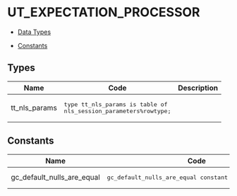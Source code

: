 # UT_EXPECTATION_PROCESSOR


- [Data Types](#types)

- [Constants](#constants)




## Types<a name="types"></a>

Name | Code | Description
--- | --- | ---
tt_nls_params | <pre>type tt_nls_params is table of nls_session_parameters%rowtype;</pre> | 



## Constants<a name="constants"></a>

Name | Code | Description
--- | --- | ---
gc_default_nulls_are_equal | <pre>gc_default_nulls_are_equal constant boolean := true;</pre> | 






 
